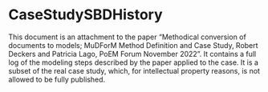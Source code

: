 # CaseStudySBDHistory
This document is an attachment to the paper “Methodical conversion of documents to models; MuDForM Method Definition and Case Study, Robert Deckers and Patricia Lago, PoEM Forum November 2022”. It contains a full log of the modeling steps described by the paper applied to the case. It is a subset of the real case study, which, for intellectual property reasons, is not allowed to be fully published.
